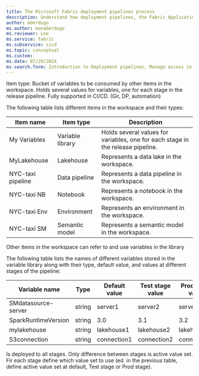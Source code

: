 ```yaml
---
title: The Microsoft Fabric deployment pipelines process
description: Understand how deployment pipelines, the Fabric Application lifecycle management (ALM) tool, works.
author: mberdugo
ms.author: monaberdugo
ms.reviewer: Lee
ms.service: fabric
ms.subservice: cicd
ms.topic: conceptual
ms.custom:
ms.date: 07/29/2024
ms.search.form: Introduction to Deployment pipelines, Manage access in Deployment pipelines, Deployment pipelines operations
---
```


Item type:
Bucket of variables to be consumed by other items in the workspace.
Holds several values for variables, one for each stage in the release pipeline.
Fully supported in CI/CD. (Gir, DP, automation)

The following table lists different items in the workspace and their types:

| Item name | Item type | Description |
| --- | --- | --- |
| My Variables | Variable library | Holds several values for variables, one for each stage in the release pipeline. |
| MyLakehouse | Lakehouse | Represents a data lake in the workspace. |
| NYC-taxi pipeline | Data pipeline | Represents a data pipeline in the workspace. |
| NYC-taxi NB | Notebook | Represents a notebook in the workspace. |
| NYC-taxi Env | Environment | Represents an environment in the workspace. |
| NYC-taxi SM | Semantic model | Represents a semantic model in the workspace. |

Other items in the workspace can refer to and use variables in the library

The following table lists the names of different variables stored in the variable library along with their type, default value, and values at different stages of the pipeline:

| Variable name | Type | Default value | Test stage value| Prod stage value |
| --- | --- | --- | --- | --- |
| SMdatasource-server | string | server1 | server2 | server3 |
|SparkRuntimeVersion | string | 3.0 | 3.1 | 3.2 |
| mylakehouse | string | lakehouse1 | lakehouse2 | lakehouse3 |
| S3connection | string | connection1 | connection2 | connection3 |



Is deployed to all stages. Only difference between stages is active value set. Fir each stage define which value set to use (ed. in the previous table, define active value set at default, Test stage or Prod stage).